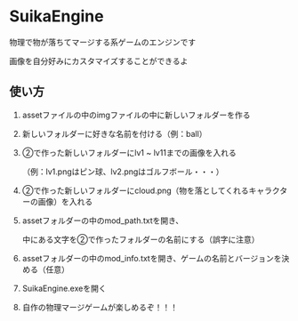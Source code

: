 # SuikaEngine

物理で物が落ちてマージする系ゲームのエンジンです

画像を自分好みにカスタマイズすることができるよ

## 使い方

1. assetファイルの中のimgファイルの中に新しいフォルダーを作る

2. 新しいフォルダーに好きな名前を付ける（例：ball）

3. ②で作った新しいフォルダーにlv1 ~ lv11までの画像を入れる

   （例：lv1.pngはピン球、lv2.pngはゴルフボール・・・）

5. ②で作った新しいフォルダーにcloud.png（物を落としてくれるキャラクターの画像）を入れる

6. assetフォルダーの中のmod_path.txtを開き、

   中にある文字を②で作ったフォルダーの名前にする（誤字に注意）

8. assetフォルダーの中のmod_info.txtを開き、ゲームの名前とバージョンを決める（任意）

9. SuikaEngine.exeを開く

10. 自作の物理マージゲームが楽しめるぞ！！！
